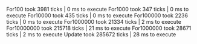 For100 took 3981 ticks | 0 ms to execute
For1000 took 347 ticks | 0 ms to execute
For10000 took 435 ticks | 0 ms to execute
For100000 took 2236 ticks | 0 ms to execute
For1000000 took 21334 ticks | 2 ms to execute
For10000000 took 215718 ticks | 21 ms to execute
For1000000 took 28671 ticks | 2 ms to execute
Update took 285672 ticks | 28 ms to execute

